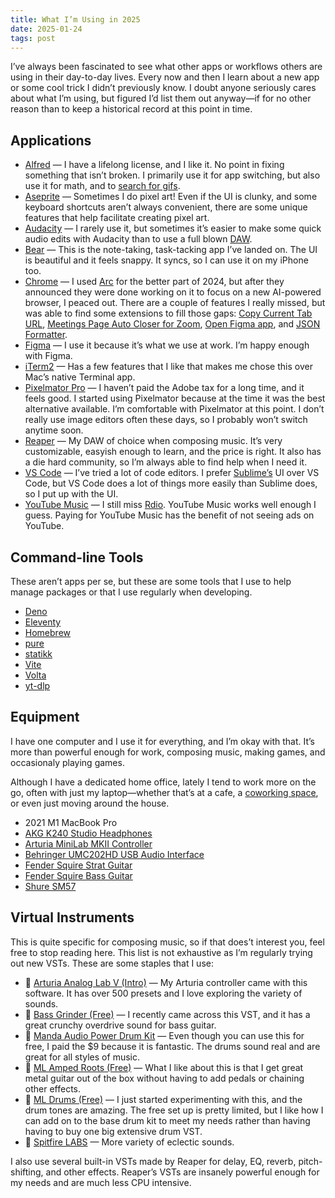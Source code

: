```yaml
---
title: What I’m Using in 2025
date: 2025-01-24
tags: post
---
```


I’ve always been fascinated to see what other apps or workflows others are using in their day-to-day lives. Every now and then I learn about a new app or some cool trick I didn’t previously know. I doubt anyone seriously cares about what I’m using, but figured I’d list them out anyway—if for no other reason than to keep a historical record at this point in time.

## Applications

- [Alfred](https://www.alfredapp.com/) — I have a lifelong license, and I like it. No point in fixing something that isn’t broken. I primarily use it for app switching, but also use it for math, and to [search for gifs](/posts/my-gif-workflow-using-eleventy-netlify-alfred/).
- [Aseprite](https://www.aseprite.org/) — Sometimes I do pixel art! Even if the UI is clunky, and some keyboard shortcuts aren’t always convenient, there are some unique features that help facilitate creating pixel art.
- [Audacity](https://www.audacityteam.org/) — I rarely use it, but sometimes it’s easier to make some quick audio edits with Audacity than to use a full blown [DAW](https://en.wikipedia.org/wiki/Digital_audio_workstation).
- [Bear](https://bear.app/) — This is the note-taking, task-tacking app I’ve landed on. The UI is beautiful and it feels snappy. It syncs, so I can use it on my iPhone too.
- [Chrome](https://www.google.com/chrome/) — I used [Arc](https://arc.net/) for the better part of 2024, but after they announced they were done working on it to focus on a new AI-powered browser, I peaced out. There are a couple of features I really missed, but was able to find some extensions to fill those gaps: [Copy Current Tab URL](https://chromewebstore.google.com/detail/copy-current-tab-url/kjfaieigmkklodbpcnadhkmbfjapgljd), [Meetings Page Auto Closer for Zoom](https://chromewebstore.google.com/detail/meetings-page-auto-closer/pbgidoglkjhfgjhalbbiiahdlokjcplb), [Open Figma app](https://chromewebstore.google.com/detail/open-figma-app/hgeipfdfhbmmgbkdjbeplocahpgkpkal), and [JSON Formatter](https://chromewebstore.google.com/detail/json-formatter/bcjindcccaagfpapjjmafapmmgkkhgoa).
- [Figma](https://www.figma.com/) — I use it because it’s what we use at work. I’m happy enough with Figma.
- [iTerm2](https://iterm2.com/) — Has a few features that I like that makes me chose this over Mac’s native Terminal app.
- [Pixelmator Pro](https://www.pixelmator.com/pro/) — I haven’t paid the Adobe tax for a long time, and it feels good. I started using Pixelmator because at the time it was the best alternative available. I’m comfortable with Pixelmator at this point. I don’t really use image editors often these days, so I probably won’t switch anytime soon.
- [Reaper](https://www.reaper.fm/) — My DAW of choice when composing music. It’s very customizable, easyish enough to learn, and the price is right. It also has a die hard community, so I’m always able to find help when I need it.
- [VS Code](https://code.visualstudio.com/) — I’ve tried a lot of code editors. I prefer [Sublime’s](https://www.sublimetext.com/) UI over VS Code, but VS Code does a lot of things more easily than Sublime does, so I put up with the UI.
- [YouTube Music](https://music.youtube.com/) — I still miss [Rdio](https://en.wikipedia.org/wiki/Rdio). YouTube Music works well enough I guess. Paying for YouTube Music has the benefit of not seeing ads on YouTube.


## Command-line Tools

These aren’t apps per se, but these are some tools that I use to help manage packages or that I use regularly when developing.

- [Deno](https://deno.com/)
- [Eleventy](https://www.11ty.dev/)
- [Homebrew](https://brew.sh/)
- [pure](https://github.com/sindresorhus/pure)
- [statikk](https://github.com/paulirish/statikk)
- [Vite](https://vite.dev/)
- [Volta](https://volta.sh/)
- [yt-dlp](https://github.com/yt-dlp/yt-dlp)


## Equipment

I have one computer and I use it for everything, and I’m okay with that. It’s more than powerful enough for work, composing music, making games, and occasionaly playing games.

Although I have a dedicated home office, lately I tend to work more on the go, often with just my laptop—whether that’s at a cafe, a [coworking space](https://thecoworkinghouse.com/), or even just moving around the house.

- 2021 M1 MacBook Pro
- [AKG K240 Studio Headphones](https://www.sweetwater.com/store/detail/K240S--akg-k240-studio-semi-open-pro-studio-headphones)
- [Arturia MiniLab MKII Controller](https://www.arturia.com/minilab-mkii/resources)
- [Behringer UMC202HD USB Audio Interface](https://www.sweetwater.com/store/detail/UMC202HD--behringer-u-phoria-umc202hd-usb-audio-interface)
- [Fender Squire Strat Guitar](https://www.sweetwater.com/store/detail/StratMinIBK2--squier-mini-strat-black-with-laurel-fingerboard)
- [Fender Squire Bass Guitar](https://www.amazon.com/gp/product/B0CSLMDCLY)
- [Shure SM57](https://www.shure.com/en-US/products/microphones/sm57?variant=SM57-LC)


## Virtual Instruments

This is quite specific for composing music, so if that does’t interest you, feel free to stop reading here. This list is not exhaustive as I’m regularly trying out new VSTs. These are some staples that I use:

- 🎹 [Arturia Analog Lab V (Intro)](https://www.arturia.com/products/software-instruments/analoglab/overview) — My Arturia controller came with this software. It has over 500 presets and I love exploring the variety of sounds.
- 🎸 [Bass Grinder (Free)](https://plugins4free.com/plugin/2082/) — I recently came across this VST, and it has a great crunchy overdrive sound for bass guitar.
- 🥁 [Manda Audio Power Drum Kit](https://www.powerdrumkit.com/) — Even though you can use this for free, I paid the $9 because it is fantastic. The drums sound real and are great for all styles of music.
- 🎸 [ML Amped Roots (Free)](https://ml-sound-lab.com/products/amped-roots) — What I like about this is that I get great metal guitar out of the box without having to add pedals or chaining other effects.
- 🥁 [ML Drums (Free)](https://ml-sound-lab.com/pages/ml-drums) — I just started experimenting with this, and the drum tones are amazing. The free set up is pretty limited, but I like how I can add on to the base drum kit to meet my needs rather than having having to buy one big extensive drum VST.
- 🎹 [Spitfire LABS](https://labs.spitfireaudio.com/) — More variety of eclectic sounds.

I also use several built-in VSTs made by Reaper for delay, EQ, reverb, pitch-shifting, and other effects. Reaper’s VSTs are insanely powerful enough for my needs and are much less CPU intensive.

